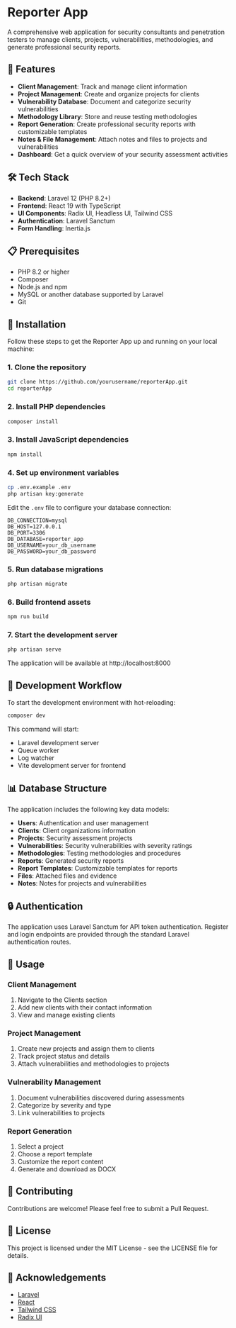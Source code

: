 # Reporter App

A comprehensive web application for security consultants and penetration testers to manage clients, projects, vulnerabilities, methodologies, and generate professional security reports.

## 🚀 Features

- **Client Management**: Track and manage client information
- **Project Management**: Create and organize projects for clients
- **Vulnerability Database**: Document and categorize security vulnerabilities
- **Methodology Library**: Store and reuse testing methodologies
- **Report Generation**: Create professional security reports with customizable templates
- **Notes & File Management**: Attach notes and files to projects and vulnerabilities
- **Dashboard**: Get a quick overview of your security assessment activities

## 🛠️ Tech Stack

- **Backend**: Laravel 12 (PHP 8.2+)
- **Frontend**: React 19 with TypeScript
- **UI Components**: Radix UI, Headless UI, Tailwind CSS
- **Authentication**: Laravel Sanctum
- **Form Handling**: Inertia.js

## 📋 Prerequisites

- PHP 8.2 or higher
- Composer
- Node.js and npm
- MySQL or another database supported by Laravel
- Git

## 🔧 Installation

Follow these steps to get the Reporter App up and running on your local machine:

### 1. Clone the repository

```bash
git clone https://github.com/yourusername/reporterApp.git
cd reporterApp
```

### 2. Install PHP dependencies

```bash
composer install
```

### 3. Install JavaScript dependencies

```bash
npm install
```

### 4. Set up environment variables

```bash
cp .env.example .env
php artisan key:generate
```

Edit the `.env` file to configure your database connection:

```
DB_CONNECTION=mysql
DB_HOST=127.0.0.1
DB_PORT=3306
DB_DATABASE=reporter_app
DB_USERNAME=your_db_username
DB_PASSWORD=your_db_password
```

### 5. Run database migrations

```bash
php artisan migrate
```

### 6. Build frontend assets

```bash
npm run build
```

### 7. Start the development server

```bash
php artisan serve
```

The application will be available at http://localhost:8000

## 🚀 Development Workflow

To start the development environment with hot-reloading:

```bash
composer dev
```

This command will start:
- Laravel development server
- Queue worker
- Log watcher
- Vite development server for frontend

## 📊 Database Structure

The application includes the following key data models:

- **Users**: Authentication and user management
- **Clients**: Client organizations information
- **Projects**: Security assessment projects
- **Vulnerabilities**: Security vulnerabilities with severity ratings
- **Methodologies**: Testing methodologies and procedures
- **Reports**: Generated security reports
- **Report Templates**: Customizable templates for reports
- **Files**: Attached files and evidence
- **Notes**: Notes for projects and vulnerabilities

## 🔒 Authentication

The application uses Laravel Sanctum for API token authentication. Register and login endpoints are provided through the standard Laravel authentication routes.

## 📝 Usage

### Client Management

1. Navigate to the Clients section
2. Add new clients with their contact information
3. View and manage existing clients

### Project Management

1. Create new projects and assign them to clients
2. Track project status and details
3. Attach vulnerabilities and methodologies to projects

### Vulnerability Management

1. Document vulnerabilities discovered during assessments
2. Categorize by severity and type
3. Link vulnerabilities to projects

### Report Generation

1. Select a project
2. Choose a report template
3. Customize the report content
4. Generate and download as DOCX

## 🤝 Contributing

Contributions are welcome! Please feel free to submit a Pull Request.

## 📄 License

This project is licensed under the MIT License - see the LICENSE file for details.

## 🙏 Acknowledgements

- [Laravel](https://laravel.com)
- [React](https://reactjs.org)
- [Tailwind CSS](https://tailwindcss.com)
- [Radix UI](https://www.radix-ui.com)
